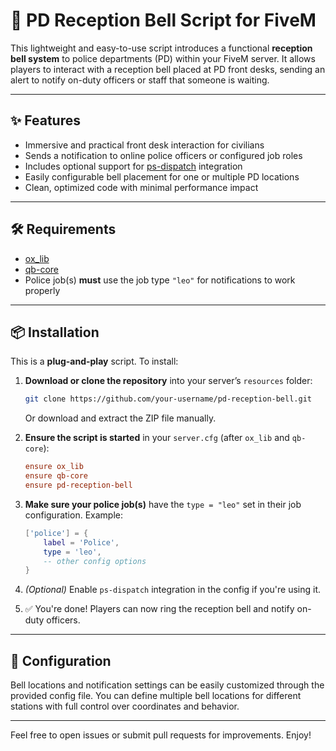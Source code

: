 # 🚨 PD Reception Bell Script for FiveM

This lightweight and easy-to-use script introduces a functional **reception bell system** to police departments (PD) within your FiveM server. It allows players to interact with a reception bell placed at PD front desks, sending an alert to notify on-duty officers or staff that someone is waiting.

---

## ✨ Features

- Immersive and practical front desk interaction for civilians  
- Sends a notification to online police officers or configured job roles  
- Includes optional support for [ps-dispatch](https://github.com/Project-Sloth/ps-dispatch) integration  
- Easily configurable bell placement for one or multiple PD locations  
- Clean, optimized code with minimal performance impact

---

## 🛠️ Requirements

- [ox_lib](https://github.com/overextended/ox_lib)  
- [qb-core](https://github.com/qbcore-framework/qb-core)  
- Police job(s) **must** use the job type `"leo"` for notifications to work properly

---

## 📦 Installation

This is a **plug-and-play** script. To install:

1. **Download or clone the repository** into your server’s `resources` folder:

    ```bash
    git clone https://github.com/your-username/pd-reception-bell.git
    ```

    Or download and extract the ZIP file manually.

2. **Ensure the script is started** in your `server.cfg` (after `ox_lib` and `qb-core`):

    ```cfg
    ensure ox_lib
    ensure qb-core
    ensure pd-reception-bell
    ```

3. **Make sure your police job(s)** have the `type = "leo"` set in their job configuration. Example:

    ```lua
    ['police'] = {
        label = 'Police',
        type = 'leo',
        -- other config options
    }
    ```

4. *(Optional)* Enable `ps-dispatch` integration in the config if you're using it.

5. ✅ You're done! Players can now ring the reception bell and notify on-duty officers.

---

## 🧩 Configuration

Bell locations and notification settings can be easily customized through the provided config file. You can define multiple bell locations for different stations with full control over coordinates and behavior.

---

Feel free to open issues or submit pull requests for improvements. Enjoy!
